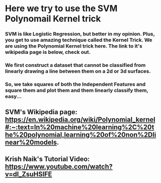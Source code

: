 # Here we try to use the SVM Polynomail Kernel trick

  ### SVM is like Logistic Regression, but better in my opinion. Plus, you get to use amazing technique called the Kernel Trick. We are using the Polynomial Kernel trick here. The link to it's wikipedia page is below, check out. 
  ### We first construct a dataset that cannot be classified from linearly drawing a line between them on a 2d or 3d surfaces.
  ### So, we take squares of both the Independent Features and square them and plot them and them linearly classify them, easy...
  
## SVM's Wikipedia page: https://en.wikipedia.org/wiki/Polynomial_kernel#:~:text=In%20machine%20learning%2C%20the%20polynomial,learning%20of%20non%2Dlinear%20models.
## Krish Naik's Tutorial Video: https://www.youtube.com/watch?v=dl_ZsuHSIFE
